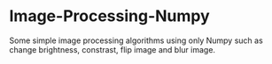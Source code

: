 # Image-Processing-Numpy
 Some simple image processing algorithms using only Numpy such as change brightness, constrast, flip image and blur image. 
